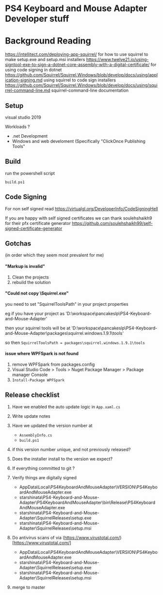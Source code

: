 # PS4 Keyboard and Mouse Adapter  Developer stuff

# Background Reading
https://intellitect.com/deploying-app-squirrel/ for how to use squirrel to make setup.exe and setup.msi installers
https://www.twelve21.io/using-signtool-exe-to-sign-a-dotnet-core-assembly-with-a-digital-certificate/ for using code signing in dotnet
https://github.com/Squirrel/Squirrel.Windows/blob/develop/docs/using/application-signing.md using squirrel to code sign installers
https://github.com/Squirrel/Squirrel.Windows/blob/develop/docs/using/squirrel-command-line.md squirrel-command-line documentation


## Setup
visual studio 2019

Workloads ?
* .net Development
* Windows and web develoment
  (Specifically "ClickOnce Publishing Tools"


## Build
run the powershell script

` build.ps1 `


## Code Signing
For non self signed read https://virtualgl.org/DeveloperInfo/CodeSigningHell

If you are happy with self signed certificates
we can thank soulehshaikh9 for their pfx certificate generator https://github.com/soulehshaikh99/self-signed-certificate-generator


## Gotchas

(in order which they seem most prevalent for me)

#### "Markup is invalid"
1. Clean the projects
2. rebuild the solution


#### "Could not copy \Squirrel.exe"
you need to set "SquirrelToolsPath" in your project properties

eg if you have your project as 'D:\workspace\pancakeslp\PS4-Keyboard-and-Mouse-Adapter\'

then your squirrel tools will be at  'D:\workspace\pancakeslp\PS4-Keyboard-and-Mouse-Adapter\packages\squirrel.windows.1.9.1\tools'

so then  ` SquirrelToolsPath = packages\squirrel.windows.1.9.1\tools `


#### issue where WPFSpark is not found
1. remove WPFSpark from packages.config
2. Visual Studio Code > Tools > Nuget Package Manager > Package manager Console
3. ` Install-Package WPFSpark `


## Release checklist

1. Have we enabled the auto update logic in ` App.xaml.cs `

2. Write update notes

3. Have we updated the version number at 
   * ` AssemblyInfo.cs `
   * ` build.ps1 `

4. if this version number unique, and not previously released?

5. Does the installer install to the version we expect?

6. If everything committed to git ?

7. Verify things are digitally signed
   * AppData\Local\PS4KeyboardAndMouseAdapter\VERSION\PS4KeyboardAndMouseAdapter.exe 
   * starshinata\PS4-Keyboard-and-Mouse-Adapter\PS4KeyboardAndMouseAdapter\bin\Release\PS4KeyboardAndMouseAdapter.exe 
   * starshinata\PS4-Keyboard-and-Mouse-Adapter\SquirrelReleases\setup.exe
   * starshinata\PS4-Keyboard-and-Mouse-Adapter\SquirrelReleases\setup.msi

8. Do antivirus scans of via (https://www.virustotal.com/)[https://www.virustotal.com/]
   * AppData\Local\PS4KeyboardAndMouseAdapter\VERSION\PS4KeyboardAndMouseAdapter.exe 
   * starshinata\PS4-Keyboard-and-Mouse-Adapter\SquirrelReleases\setup.exe
   * starshinata\PS4-Keyboard-and-Mouse-Adapter\SquirrelReleases\setup.msi

9. merge to master
